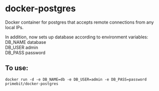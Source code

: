 docker-postgres
============

Docker container for postgres that accepts remote connections from any local IPs.

In addition, now sets up database according to environment variables:
DB_NAME database  
DB_USER admin  
DB_PASS password  

To use:
-----
`docker run -d -e DB_NAME=db -e DB_USER=admin -e DB_PASS=password primebit/docker-postgres`
